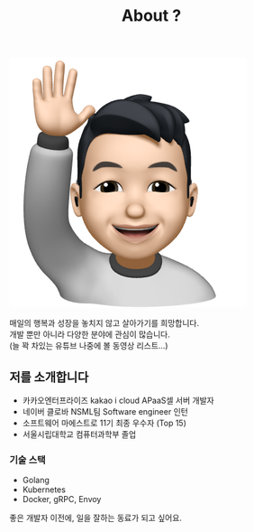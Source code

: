 ﻿---
title: "About ?"
layout: single
permalink: /about/
author_profile: false
---

![hello_mimoticon_img](/assets/images/bio_hello.png)

매일의 행복과 성장을 놓치지 않고 살아가기를 희망합니다.  
개발 뿐만 아니라 다양한 분야에 관심이 많습니다.  
(늘 꽉 차있는 유튜브 나중에 볼 동영상 리스트...)

## 저를 소개합니다

- 카카오엔터프라이즈 kakao i cloud APaaS셀 서버 개발자
- 네이버 클로바 NSML팀 Software engineer 인턴
- 소프트웨어 마에스트로 11기 최종 우수자 (Top 15)
- 서울시립대학교 컴퓨터과학부 졸업

### 기술 스택

- Golang
- Kubernetes
- Docker, gRPC, Envoy

좋은 개발자 이전에, 일을 잘하는 동료가 되고 싶어요.
